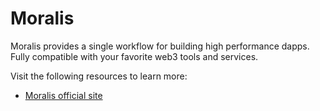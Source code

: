 # Moralis

Moralis provides a single workflow for building high performance dapps. Fully compatible with your favorite web3 tools and services.

Visit the following resources to learn more:

- [Moralis official site](https://moralis.io/)
